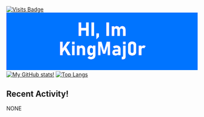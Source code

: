 [![Visits Badge](https://badges.pufler.dev/visits/kingmaj0r/kingmaj0r)](https://github.com/kingmaj0r)
[![Profile](https://raw.githubusercontent.com/kingmaj0r/KingMaj0r/master/index.png)](https://github.com/KingMaj0r)
<br>
[![My GitHub stats!](https://github-readme-stats.vercel.app/api?username=KingMaj0r&show_icons=true&theme=dracula)](https://github.com/KingMaj0r)
[![Top Langs](https://github-readme-stats.vercel.app/api/top-langs/?username=KingMaj0r&theme=dracula&layout=compact)](https://github.com/KingMaj0r)
<br>


## Recent Activity!
<!--START_SECTION:activity-->
NONE 
<!--END_SECTION:activity-->
